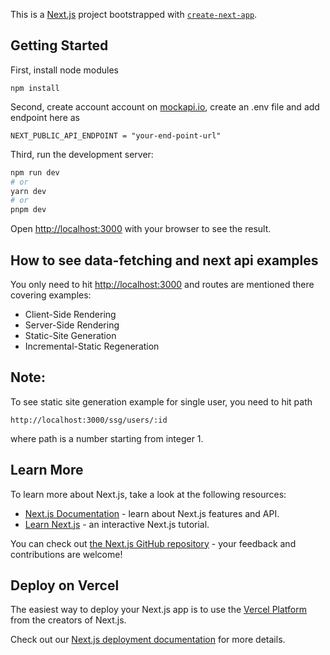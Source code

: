 This is a [Next.js](https://nextjs.org/) project bootstrapped with [`create-next-app`](https://github.com/vercel/next.js/tree/canary/packages/create-next-app).

## Getting Started

First, install node modules
```
npm install
```

Second, create account account on [mockapi.io](mockapi.io), create an .env file and add endpoint here as
```
NEXT_PUBLIC_API_ENDPOINT = "your-end-point-url"
```

Third, run the development server:

```bash
npm run dev
# or
yarn dev
# or
pnpm dev
```

Open [http://localhost:3000](http://localhost:3000) with your browser to see the result.


## How to see data-fetching and next api examples
You only need to hit [http://localhost:3000](http://localhost:3000) and routes are mentioned there covering examples:

 - Client-Side Rendering
 - Server-Side Rendering
 - Static-Site Generation
 - Incremental-Static Regeneration

## Note:
To see static site generation example for single user, you need to hit path
```
http://localhost:3000/ssg/users/:id
```
where path is a number starting from integer 1.

## Learn More

To learn more about Next.js, take a look at the following resources:

- [Next.js Documentation](https://nextjs.org/docs) - learn about Next.js features and API.
- [Learn Next.js](https://nextjs.org/learn) - an interactive Next.js tutorial.

You can check out [the Next.js GitHub repository](https://github.com/vercel/next.js/) - your feedback and contributions are welcome!

## Deploy on Vercel

The easiest way to deploy your Next.js app is to use the [Vercel Platform](https://vercel.com/new?utm_medium=default-template&filter=next.js&utm_source=create-next-app&utm_campaign=create-next-app-readme) from the creators of Next.js.

Check out our [Next.js deployment documentation](https://nextjs.org/docs/deployment) for more details.
